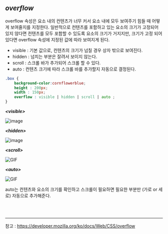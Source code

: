 ## *overflow*

overflow 속성은 요소 내의 컨텐츠가 너무 커서 요소 내에 모두 보여주기 힘들 때 어떻게 보여줄지를 지정한다. 일반적으로 컨텐츠를 포함하고 있는 요소의 크기가 고정되어 있지 않다면 컨텐츠를 모두 포함할 수 있도록 요소의 크기가 거지지만, 크기가 고정 되어 있다면  overflow 속성에 지정된 값에 따라 보여지게 된다.



- visible : 기본 값으로, 컨텐츠의 크기가 넘칠 경우 상자 밖으로 보여진다.
- hidden : 넘치는 부분은 잘려서 보이지 않는다.
- scroll : 스크롤 바가 추가되어 스크롤 할 수 있다.
- auto : 컨텐츠 크기에 따라 스크롤 바를 추가할지 자동으로 결정된다.



```css
.box {
    background-color:cornflowerblue;
    height : 200px;
    width : 150px;
    overflow : visible | hidden | scroll | auto ;
}
```

***\<visible>***

![image](https://user-images.githubusercontent.com/68289543/103414559-d5a40680-4bc1-11eb-96db-ceb9948eaf33.png)

***\<hidden>***

![image](https://user-images.githubusercontent.com/68289543/103414643-1a2fa200-4bc2-11eb-9003-17f2df6c98f2.png)

***\<scroll>***

![GIF](https://user-images.githubusercontent.com/68289543/103414694-5400a880-4bc2-11eb-84d1-d039f5f213af.gif)

***\<auto>***

![GIF](https://user-images.githubusercontent.com/68289543/103414738-89a59180-4bc2-11eb-886c-13e041253603.gif)

auto는 컨텐츠와 요소의 크기를 확인하고 스크롤이 필요하면 필요한 부분만 (가로 or 세로) 자동으로 추가해준다. 

<br>

<br>

___

참고 : https://developer.mozilla.org/ko/docs/Web/CSS/overflow
